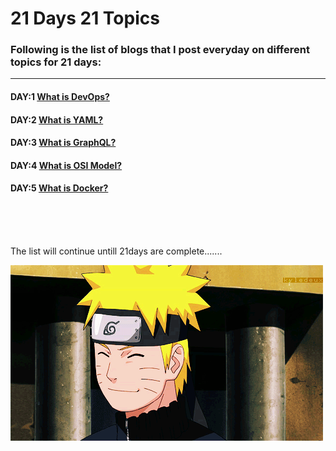 # 21 Days 21 Topics

### Following is the list of blogs that I post everyday on different topics for 21 days:

---

#### DAY:1 [What is DevOps?](https://blog.kennisjpeg.co/what-is-devops)
#### DAY:2 [What is YAML?](https://blog.kennisjpeg.co/what-is-devops)
#### DAY:3 [What is GraphQL?](https://blog.kennisjpeg.co/what-is-graphql)
#### DAY:4 [What is OSI Model?](https://blog.kennisjpeg.co/what-is-osi-model)
#### DAY:5 [What is Docker?](https://blog.kennisjpeg.co/what-is-docker)




<br><br><br>

The list will continue untill 21days are complete.......

![](./9792.gif)
